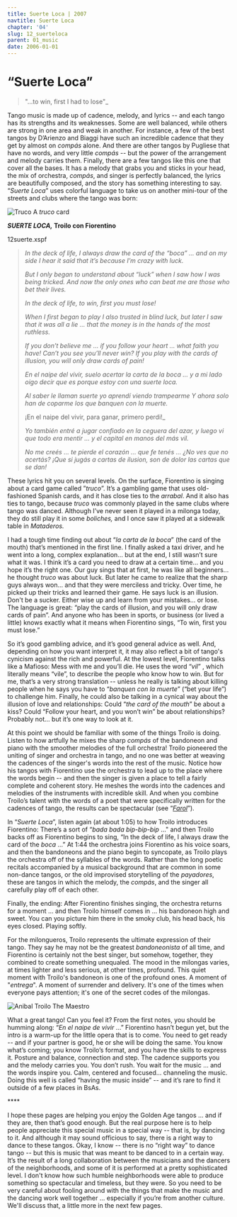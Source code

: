 ```yaml
---
title: Suerte Loca | 2007
navtitle: Suerte Loca
chapter: '04'
slug: 12_suerteloca
parent: 01_music
date: 2006-01-01
---
```


# “Suerte Loca”

> "...to win, first I had to lose"_

Tango music is made up of cadence, melody, and lyrics -- and each tango has its strengths and its weaknesses. Some are well balanced, while others are strong in one area and weak in another. For instance, a few of the best tangos by D’Arienzo and Biaggi have such an incredible cadence that they get by almost on _compás_ alone. And there are other tangos by Pugliese that have no words, and very little _compás_ -- but the power of the arrangement and melody carries them. Finally, there are a few tangos like this one that cover all the bases. It has a melody that grabs you and sticks in your head, the mix of orchestra, _compás_, and singer is perfectly balanced, the lyrics are beautifully composed, and the story has something interesting to say. “_Suerte Loca_” uses colorful language to take us on another mini-tour of the streets and clubs where the tango was born:

![Truco](/4_pics/12suerte/image002.jpg)
A _truco_ card


**_SUERTE LOCA,_ Troilo con Fiorentino**

12suerte.xspf

> _In the deck of life,
> I always draw the card of the “boca” ...
> and on my side I hear it said
> that it’s because I’m crazy with luck._
>
> _But I only began to understand about “luck”
> when I saw how I was being tricked.
> And now the only ones who can beat me
> are those who bet their lives._
>
> _In the deck of life,
> to win, first you must lose!_
>
> _When I first began to play
> I also trusted in blind luck,
> but later I saw that it was all a lie ...
> that the money
> is in the hands of the most ruthless._
>
> _If you don’t believe me ...
> if you follow your heart ...
> what faith you have!
> Can’t you see you’ll never win?
> If you play with the cards of illusion,
> you will only draw cards of pain!_
>
> _En el naipe del vivir,
> suelo acertar la carta de la boca ...
> y a mi lado oigo decir
> que es porque estoy con una suerte loca._
>
> _Al saber le llaman suerte
> yo aprendí viendo trampearme
> Y ahora solo han de coparme
> los que banquen con la muerte._
>
> ¡En el naipe del vivir,
> para ganar, primero perdi!_
>
> _Yo también entré a jugar
> confiado en la ceguera del azar,
> y luego vi que todo era mentir ...
> y el capital
> en manos del más vil._
>
> _No me creés ...
> te pierde el corazón ...
> que fe tenés ...
> ¿No ves que no acertás?
> ¡Que si jugás a cartas de ilusion,
> son de dolor las cartas que se dan!_

These lyrics hit you on several levels. On the surface, Fiorentino is singing about a card game called ”_truco_”. It’s a gambling game that uses old-fashioned Spanish cards, and it has close ties to the _arrabal_. And it also has ties to tango, because _truco_ was commonly played in the same clubs where tango was danced. Although I’ve never seen it played in a milonga today, they do still play it in some _boliches,_ and I once saw it played at a sidewalk table in _Mataderos._

I had a tough time finding out about “_la carta de la boca_” (the card of the mouth) that’s mentioned in the first line. I finally asked a taxi driver, and he went into a long, complex explanation… but at the end, I still wasn’t sure what it was. I think it’s a card you need to draw at a certain time… and you hope it’s the right one. Our guy sings that at first, he was like all beginners… he thought _truco_ was about luck. But later he came to realize that the sharp guys always won… and that they were merciless and tricky. Over time, he picked up their tricks and learned their game. He says luck is an illusion. Don't be a sucker. Either wise up and learn from your mistakes… or lose. The language is great: “play the cards of illusion, and you will only draw cards of pain”. And anyone who has been in sports, or business (or lived a little) knows exactly what it means when Fiorentino sings, “To win, first you must lose.”

So it’s good gambling advice, and it’s good general advice as well. And, depending on how you want interpret it, it may also reflect a bit of tango's cynicism against the rich and powerful.  At the lowest level, Fiorentino talks like a Mafioso: Mess with me and you’ll die. He uses the word “_vil_” , which literally means “vile”, to describe the people who know how to win. But for me, that’s a very strong translation -- unless he really is talking about killing people when he says you have to “_banquen con la muerte_” (“bet your life”) to challenge him. Finally, he could also be talking in a cynical way about the illusion of love and relationships: Could “_the card of the mouth_” be about a kiss? Could “Follow your heart, and you won’t win” be about relationships? Probably not… but it’s one way to look at it.

At this point we should be familiar with some of the things Troilo is doing. Listen to how artfully he mixes the sharp _compás_ of the bandoneon and piano with the smoother melodies of the full orchestra! Troilo pioneered the uniting of singer and orchestra in tango, and no one was better at weaving the cadences of the singer's words into the rest of the music. Notice how his tangos with Fiorentino use the orchestra to lead up to the place where the words begin -- and then the singer is given a place to tell a fairly complete and coherent story. He meshes the words into the cadences and melodies of the instruments with incredible skill. And when you combine Troilo’s talent with the words of a poet that were specifically written for the cadences of tango, the results can be spectacular (see “[_Farol_](/04/05_farol)”).

In “_Suerte Loca_”, listen again (at about 1:05) to how Troilo introduces Fiorentino: There’s a sort of “_bada bada bip-bip-bip_ ..." and then Troilo backs off as Fiorentino begins to sing, “In the deck of life, I always draw the card of the _boca_ ...” At 1:44 the orchestra joins Fiorentino as his voice soars, and then the bandoneons and the piano begin to syncopate, as Troilo plays the orchestra off of the syllables of the words. Rather than the long poetic recitals accompanied by a musical background that are common in some non-dance tangos, or the old improvised storytelling of the _payadores_, these are tangos in which the melody, the _compás_, and the singer all carefully play off of each other.

Finally, the ending: After Fiorentino finishes singing, the orchestra returns for a moment ... and then Troilo himself comes in ... his bandoneon high and sweet. You can you picture him there in the smoky club, his head back, his eyes closed. Playing softly.

For the milongueros, Troilo represents the ultimate expression of their tango. They say he may not be the greatest _bandoneonista_ of all time, and Fiorentino is certainly not the best singer, but somehow, together, they combined to create something unequaled. The mood in the milongas varies, at times lighter and less serious, at other times, profound. This quiet moment with Troilo's bandoneon is one of the profound ones. A moment of "_entrega_". A moment of surrender and delivery. It's one of the times when everyone pays attention; it's one of the secret codes of the milongas.


![Anibal Troilo](/4_pics/12suerte/image004.jpg)
The Maestro

What a great tango! Can you feel it? From the first notes, you should be humming along: “_En el naipe de vivir_ ...” Fiorentino hasn’t begun yet, but the intro is a warm-up for the little opera that is to come. You need to get ready -- and if your partner is good, he or she will be doing the same. You know what’s coming; you know Troilo’s format, and you have the skills to express it. Posture and balance, connection and step. The cadence supports you and the melody carries you. You don’t rush. You wait for the music ... and the words inspire you. Calm, centered and focused… channeling the music. Doing this well is called “having the music inside” -- and it’s rare to find it outside of a few places in BsAs.

\*\*\*\*

I hope these pages are helping you enjoy the Golden Age tangos ... and if they are, then that’s good enough. But the real purpose here is to help people appreciate this special music in a special way -- that is, by dancing to it. And although it may sound officious to say, there is a right way to dance to these tangos. Okay, I know -- there is no “right way” to dance tango -- but this is music that was meant to be danced to in a certain way. It’s the result of a long collaboration between the musicians and the dancers of the neighborhoods, and some of it is performed at a pretty sophisticated level. I don't know how such humble neighborhoods were able to produce something so spectacular and timeless, but they were. So you need to be very careful about fooling around with the things that make the music and the dancing work well together ... especially if you’re from another culture. We'll discuss that, a little more in the next few pages.
